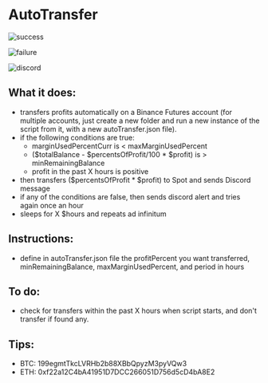 # AutoTransfer

![success](https://i.imgur.com/RrG82RK.png)

![failure](https://i.imgur.com/7AtDANL.png)

![discord](https://i.imgur.com/GcAIelz.png)

## What it does:
- transfers profits automatically on a Binance Futures account (for multiple accounts, just create a new folder and run a new instance of the script from it, with a new autoTransfer.json file).
- if the following conditions are true:
  - marginUsedPercentCurr is < maxMarginUsedPercent
  - ($totalBalance - $percentsOfProfit/100 * $profit) is > minRemainingBalance
  - profit in the past X hours is positive
- then transfers ($percentsOfProfit * $profit) to Spot and sends Discord message
- if any of the conditions are false, then sends discord alert and tries again once an hour
- sleeps for X $hours and repeats ad infinitum

## Instructions:
- define in autoTransfer.json file the profitPercent you want transferred, minRemainingBalance, maxMarginUsedPercent, and period in hours

## To do:
- check for transfers within the past X hours when script starts, and don't transfer if found any.

## Tips:
- BTC: 199egmtTkcLVRHb2b88XBbQpyzM3pyVQw3
- ETH: 0xf22a12C4bA41951D7DCC266051D756d5cD4bA8E2
